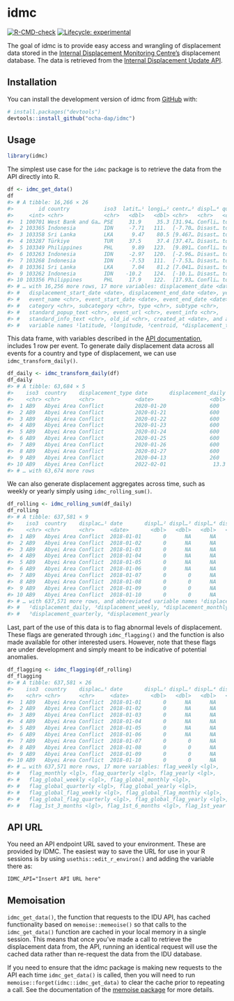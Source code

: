 
<!-- README.md is generated from README.Rmd. Please edit that file -->

# idmc

<!-- badges: start -->

[![R-CMD-check](https://github.com/caldwellst/idmc/actions/workflows/R-CMD-check.yaml/badge.svg)](https://github.com/caldwellst/idmc/actions/workflows/R-CMD-check.yaml)
[![Lifecycle:
experimental](https://img.shields.io/badge/lifecycle-experimental-orange.svg)](https://lifecycle.r-lib.org/articles/stages.html#experimental)
<!-- badges: end -->

The goal of idmc is to provide easy access and wrangling of displacement
data stored in the [Internal Displacement Monitoring
Centre’s](https://www.internal-displacement.org) displacement database.
The data is retrieved from the [Internal Displacement Update
API](https://www.internal-displacement.org/sites/default/files/IDMC_IDU_API_Codebook_14102020.pdf).

## Installation

You can install the development version of idmc from
[GitHub](https://github.com/) with:

``` r
# install.packages("devtools")
devtools::install_github("ocha-dap/idmc")
```

## Usage

``` r
library(idmc)
```

The simplest use case for the `idmc` package is to retrieve the data
from the API directly into R.

``` r
df <- idmc_get_data()
df
#> # A tibble: 16,266 × 26
#>        id country           iso3  latit…¹ longi…² centr…³ displ…⁴ quali…⁵ figure
#>     <int> <chr>             <chr>   <dbl>   <dbl> <chr>   <chr>   <chr>    <int>
#>  1 100701 West Bank and Ga… PSE     31.9     35.3 [31.94… Confli… total       65
#>  2 103365 Indonesia         IDN     -7.71   111.  [-7.70… Disast… total        4
#>  3 103358 Sri Lanka         LKA      9.47    80.5 [9.467… Disast… total        4
#>  4 103287 Türkiye           TUR     37.5     37.4 [37.47… Disast… total   380500
#>  5 103349 Philippines       PHL      9.89   123.  [9.891… Confli… total      391
#>  6 103263 Indonesia         IDN     -2.97   120.  [-2.96… Disast… total      155
#>  7 103268 Indonesia         IDN     -7.53   111.  [-7.53… Disast… total       19
#>  8 103361 Sri Lanka         LKA      7.04    81.2 [7.041… Disast… total       12
#>  9 103262 Indonesia         IDN    -10.2    124.  [-10.1… Disast… total       27
#> 10 103356 Philippines       PHL     17.9    122.  [17.93… Confli… total      235
#> # … with 16,256 more rows, 17 more variables: displacement_date <date>,
#> #   displacement_start_date <date>, displacement_end_date <date>, year <int>,
#> #   event_name <chr>, event_start_date <date>, event_end_date <date>,
#> #   category <chr>, subcategory <chr>, type <chr>, subtype <chr>,
#> #   standard_popup_text <chr>, event_url <chr>, event_info <chr>,
#> #   standard_info_text <chr>, old_id <chr>, created_at <date>, and abbreviated
#> #   variable names ¹​latitude, ²​longitude, ³​centroid, ⁴​displacement_type, …
```

This data frame, with variables described in the [API
documentation](https://www.internal-displacement.org/sites/default/files/IDMC_IDU_API_Codebook_14102020.pdf),
includes 1 row per event. To generate daily displacement data across all
events for a country and type of displacement, we can use
`idmc_transform_daily()`.

``` r
df_daily <- idmc_transform_daily(df)
df_daily
#> # A tibble: 63,684 × 5
#>    iso3  country    displacement_type date       displacement_daily
#>    <chr> <chr>      <chr>             <date>                  <dbl>
#>  1 AB9   Abyei Area Conflict          2020-01-20              600  
#>  2 AB9   Abyei Area Conflict          2020-01-21              600  
#>  3 AB9   Abyei Area Conflict          2020-01-22              600  
#>  4 AB9   Abyei Area Conflict          2020-01-23              600  
#>  5 AB9   Abyei Area Conflict          2020-01-24              600  
#>  6 AB9   Abyei Area Conflict          2020-01-25              600  
#>  7 AB9   Abyei Area Conflict          2020-01-26              600  
#>  8 AB9   Abyei Area Conflict          2020-01-27              600  
#>  9 AB9   Abyei Area Conflict          2020-04-13              260  
#> 10 AB9   Abyei Area Conflict          2022-02-01               13.3
#> # … with 63,674 more rows
```

We can also generate displacement aggregates across time, such as weekly
or yearly simply using `idmc_rolling_sum()`.

``` r
df_rolling <- idmc_rolling_sum(df_daily)
df_rolling
#> # A tibble: 637,581 × 9
#>    iso3  country    displac…¹ date       displ…² displ…³ displ…⁴ displ…⁵ displ…⁶
#>    <chr> <chr>      <chr>     <date>       <dbl>   <dbl>   <dbl>   <dbl>   <dbl>
#>  1 AB9   Abyei Area Conflict  2018-01-01       0      NA      NA      NA      NA
#>  2 AB9   Abyei Area Conflict  2018-01-02       0      NA      NA      NA      NA
#>  3 AB9   Abyei Area Conflict  2018-01-03       0      NA      NA      NA      NA
#>  4 AB9   Abyei Area Conflict  2018-01-04       0      NA      NA      NA      NA
#>  5 AB9   Abyei Area Conflict  2018-01-05       0      NA      NA      NA      NA
#>  6 AB9   Abyei Area Conflict  2018-01-06       0      NA      NA      NA      NA
#>  7 AB9   Abyei Area Conflict  2018-01-07       0       0      NA      NA      NA
#>  8 AB9   Abyei Area Conflict  2018-01-08       0       0      NA      NA      NA
#>  9 AB9   Abyei Area Conflict  2018-01-09       0       0      NA      NA      NA
#> 10 AB9   Abyei Area Conflict  2018-01-10       0       0      NA      NA      NA
#> # … with 637,571 more rows, and abbreviated variable names ¹​displacement_type,
#> #   ²​displacement_daily, ³​displacement_weekly, ⁴​displacement_monthly,
#> #   ⁵​displacement_quarterly, ⁶​displacement_yearly
```

Last, part of the use of this data is to flag abnormal levels of
displacement. These flags are generated through `idmc_flagging()` and
the function is also made available for other interested users. However,
note that these flags are under development and simply meant to be
indicative of potential anomalies.

``` r
df_flagging <- idmc_flagging(df_rolling)
df_flagging
#> # A tibble: 637,581 × 26
#>    iso3  country    displac…¹ date       displ…² displ…³ displ…⁴ displ…⁵ displ…⁶
#>    <chr> <chr>      <chr>     <date>       <dbl>   <dbl>   <dbl>   <dbl>   <dbl>
#>  1 AB9   Abyei Area Conflict  2018-01-01       0      NA      NA      NA      NA
#>  2 AB9   Abyei Area Conflict  2018-01-02       0      NA      NA      NA      NA
#>  3 AB9   Abyei Area Conflict  2018-01-03       0      NA      NA      NA      NA
#>  4 AB9   Abyei Area Conflict  2018-01-04       0      NA      NA      NA      NA
#>  5 AB9   Abyei Area Conflict  2018-01-05       0      NA      NA      NA      NA
#>  6 AB9   Abyei Area Conflict  2018-01-06       0      NA      NA      NA      NA
#>  7 AB9   Abyei Area Conflict  2018-01-07       0       0      NA      NA      NA
#>  8 AB9   Abyei Area Conflict  2018-01-08       0       0      NA      NA      NA
#>  9 AB9   Abyei Area Conflict  2018-01-09       0       0      NA      NA      NA
#> 10 AB9   Abyei Area Conflict  2018-01-10       0       0      NA      NA      NA
#> # … with 637,571 more rows, 17 more variables: flag_weekly <lgl>,
#> #   flag_monthly <lgl>, flag_quarterly <lgl>, flag_yearly <lgl>,
#> #   flag_global_weekly <lgl>, flag_global_monthly <lgl>,
#> #   flag_global_quarterly <lgl>, flag_global_yearly <lgl>,
#> #   flag_global_flag_weekly <lgl>, flag_global_flag_monthly <lgl>,
#> #   flag_global_flag_quarterly <lgl>, flag_global_flag_yearly <lgl>,
#> #   flag_1st_3_months <lgl>, flag_1st_6_months <lgl>, flag_1st_year <lgl>, …
```

## API URL

You need an API endpoint URL saved to your environment. These are
provided by IDMC. The easiest way to save the URL for use in your R
sessions is by using `usethis::edit_r_environ()` and adding the variable
there as:

    IDMC_API="Insert API URL here"

## Memoisation

`idmc_get_data()`, the function that requests to the IDU API, has cached
functionality based on `memoise::memeoise()` so that calls to the
`idmc_get_data()` function are cached in your local memory in a single
session. This means that once you’ve made a call to retrieve the
displacement data from, the API, running an identical request will use
the cached data rather than re-request the data from the IDU database.

If you need to ensure that the idmc package is making new requests to
the API each time `idmc_get_data()` is called, then you will need to run
`memoise::forget(idmc::idmc_get_data)` to clear the cache prior to
repeating a call. See the documentation of the [memoise
package](https://github.com/r-lib/memoise) for more details.

